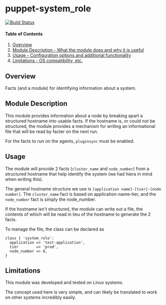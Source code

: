 # puppet-system_role

[![Build Status](https://travis-ci.org/pcfens/puppet-system_role.png?branch=master)](https://travis-ci.org/pcfens/puppet-system_role)

#### Table of Contents

1. [Overview](#overview)
2. [Module Description - What the module does and why it is useful](#module-description)
3. [Usage - Configuration options and additional functionality](#usage)
4. [Limitations - OS compatibility, etc.](#limitations)

## Overview

Facts (and a module) for identifying information about a system.

## Module Description

This module provides information about a node by breaking apart a structured
hostname into usable facts. If the hostname is, or could not be
structured, the module provides a mechanism for writing an informational file
that will be read by facter on the next run.

For the facts to run on the agents, `pluginsync` must be enabled.

## Usage

The module will provide 2 facts (`cluster_name` and `node_number`) from a
structured hostname that help identify the system (we had hiera in mind when
writing this).

The general hostname structure we use is
`[application name]-[tier]-[node number]`. The `cluster_name` fact is based on
application-name-tier, and the `node_number` fact is simply the node_number.

If the hostname isn't structured, the module can write out a file, the
contents of which will be read in lieu of the hostname to generate the 2 facts.

To manage the file, the class can be declared as

```puppet
class { 'system_role':
  application => 'test-application',
  tier        => 'prod',
  node_number => 0,
}
```

## Limitations

This module was developed and tested on Linux systems.

The concept used here is very simple, and can likely be translated to work
on other systems incredibly easily.
